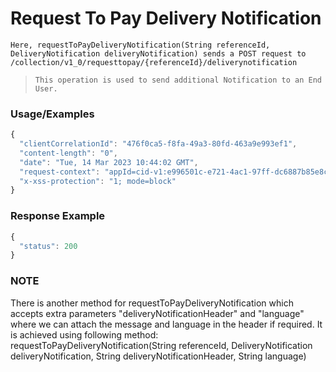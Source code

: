# Request To Pay Delivery Notification

`Here, requestToPayDeliveryNotification(String referenceId, DeliveryNotification deliveryNotification) sends a POST request to /collection/v1_0/requesttopay/{referenceId}/deliverynotification`

> `This operation is used to send additional Notification to an End User.`

### Usage/Examples

```javascript
{
  "clientCorrelationId": "476f0ca5-f8fa-49a3-80fd-463a9e993ef1",
  "content-length": "0",
  "date": "Tue, 14 Mar 2023 10:44:02 GMT",
  "request-context": "appId=cid-v1:e996501c-e721-4ac1-97ff-dc6887b85e8c",
  "x-xss-protection": "1; mode=block"
}
```

### Response Example

```javascript
{
  "status": 200
}
```

### NOTE

There is another method for requestToPayDeliveryNotification which accepts extra parameters "deliveryNotificationHeader" and "language" where we can attach the message and language in the header if required. It is achieved using following method: requestToPayDeliveryNotification(String referenceId, DeliveryNotification deliveryNotification, String deliveryNotificationHeader, String language)